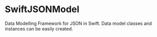 # SwiftJSONModel
Data Modelling Framework for JSON in Swift.  Data model classes and instances can be easily created.
